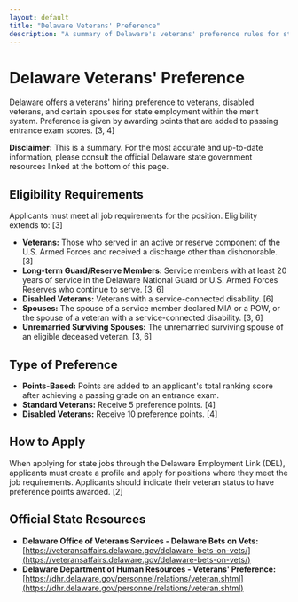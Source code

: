 ```yaml
---
layout: default
title: "Delaware Veterans' Preference"
description: "A summary of Delaware's veterans' preference rules for state merit system employment."
---
```


# Delaware Veterans' Preference

Delaware offers a veterans' hiring preference to veterans, disabled veterans, and certain spouses for state employment within the merit system. Preference is given by awarding points that are added to passing entrance exam scores. [3, 4]

**Disclaimer:** This is a summary. For the most accurate and up-to-date information, please consult the official Delaware state government resources linked at the bottom of this page.

## Eligibility Requirements

Applicants must meet all job requirements for the position. Eligibility extends to: [3]
*   **Veterans:** Those who served in an active or reserve component of the U.S. Armed Forces and received a discharge other than dishonorable. [3]
*   **Long-term Guard/Reserve Members:** Service members with at least 20 years of service in the Delaware National Guard or U.S. Armed Forces Reserves who continue to serve. [3, 6]
*   **Disabled Veterans:** Veterans with a service-connected disability. [6]
*   **Spouses:** The spouse of a service member declared MIA or a POW, or the spouse of a veteran with a service-connected disability. [3, 6]
*   **Unremarried Surviving Spouses:** The unremarried surviving spouse of an eligible deceased veteran. [3, 6]

## Type of Preference

*   **Points-Based:** Points are added to an applicant's total ranking score after achieving a passing grade on an entrance exam.
*   **Standard Veterans:** Receive 5 preference points. [4]
*   **Disabled Veterans:** Receive 10 preference points. [4]

## How to Apply

When applying for state jobs through the Delaware Employment Link (DEL), applicants must create a profile and apply for positions where they meet the job requirements. Applicants should indicate their veteran status to have preference points awarded. [2]

## Official State Resources

*   **Delaware Office of Veterans Services - Delaware Bets on Vets:** [https://veteransaffairs.delaware.gov/delaware-bets-on-vets/](https://veteransaffairs.delaware.gov/delaware-bets-on-vets/)
*   **Delaware Department of Human Resources - Veterans' Preference:** [https://dhr.delaware.gov/personnel/relations/veteran.shtml](https://dhr.delaware.gov/personnel/relations/veteran.shtml)
